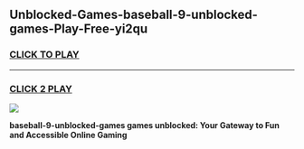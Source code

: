 
## Unblocked-Games-baseball-9-unblocked-games-Play-Free-yi2qu
<h3>
<a href="https://premium76.site?title=baseball-9-unblocked-games&ref=17A">CLICK TO PLAY</a></h3>
<hr>

<h3>
<a href="https://premium76.site?title=baseball-9-unblocked-games&ref=17A">CLICK 2 PLAY</a>
  
</h3>

<a href="https://premium76.site?title=baseball-9-unblocked-games&ref=17A"><img src="https://clearcache.store/games.png"></a>


**baseball-9-unblocked-games games unblocked: Your Gateway to Fun and Accessible Online Gaming**
